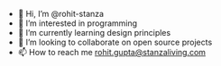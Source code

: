 - 👋 Hi, I’m @rohit-stanza
- 👀 I’m interested in programming
- 🌱 I’m currently learning design principles
- 💞️ I’m looking to collaborate on open source projects
- 📫 How to reach me rohit.gupta@stanzaliving.com

<!---
rohit-stanza/rohit-stanza is a ✨ special ✨ repository because its `README.md` (this file) appears on your GitHub profile.
You can click the Preview link to take a look at your changes.
--->
